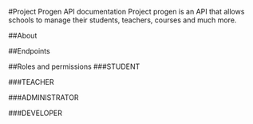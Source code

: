 #Project Progen API documentation
Project progen is an API that allows schools to manage their students, teachers, courses and much more. 

##About

##Endpoints

##Roles and permissions
###STUDENT

###TEACHER

###ADMINISTRATOR

###DEVELOPER